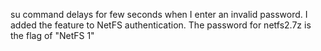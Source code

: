 su command delays for few seconds when I enter an invalid password. I added the feature to NetFS authentication.
The password for netfs2.7z is the flag of "NetFS 1"
